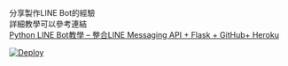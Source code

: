分享製作LINE Bot的經驗\
詳細教學可以參考連結\
[Python LINE Bot教學 – 整合LINE Messaging API + Flask + GitHub+ Heroku](https://dinglifenote.com/python-linebot/ "link")


<a href="https://heroku.com/deploy?template=https://github.com/DingLifenote/python-flask-linebot-heroku/tree/main">
  <img src="https://www.herokucdn.com/deploy/button.svg" alt="Deploy">
</a>
